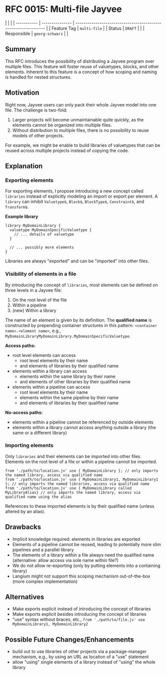 <!--
SPDX-FileCopyrightText: 2023 Friedrich-Alexander-Universitat Erlangen-Nurnberg

SPDX-License-Identifier: AGPL-3.0-only
-->

# RFC 0015: Multi-file Jayvee

|             |                 |
| ----------- | --------------- | --------------------------------------------------------------- |
| Feature Tag | `multi-file`    |
| Status      | `DRAFT`         | <!-- Possible values: DRAFT, DISCUSSION, ACCEPTED, REJECTED --> |
| Responsible | `georg-schwarz` | <!-- TODO: assign yourself as main driver of this RFC -->       |

<!--
  Status Overview:
  - DRAFT: The RFC is not ready for a review and currently under change. Feel free to already ask for feedback on the structure and contents at this stage.
  - DISCUSSION: The RFC is open for discussion. Usually, we open a PR to trigger discussions.
  - ACCEPTED: The RFC was accepted. Create issues to prepare implementation of the RFC.
  - REJECTED: The RFC was rejected. If another revision emerges, switch to status DRAFT.
-->

## Summary

This RFC introduces the possibility of distributing a Jayvee program over multiple files.
This feature will foster reuse of valuetypes, blocks, and other elements.
Inherent to this feature is a concept of how scoping and naming is handled for nested structures.

## Motivation

Right now, Jayvee users can only pack their whole Jayvee model into one file.
The challenge is two-fold:

1. Larger projects will become unmaintainable quite quickly, as the elements cannot be organized into multiple files.
2. Without distribution to multiple files, there is no possibility to reuse models of other projects.

For example, we might be enable to build libraries of valuetypes that can be reused across multiple projects instead of copying the code.

## Explanation

### Exporting elements

For exporting elements, I propose introducing a new concept called `libraries` instead of explicitly modeling an import or export per element.
A `library` can inhibit `Valuetype`s, `Block`s, `BlockType`s, `Constraint`s, and `Transform`s.

**Example library**

```
library MyDomainLibrary {
  valuetype MyDomainSpecificValuetype {
    // ... details of valuetype
  }

  // ... possibly more elements
}
```

Libraries are always "exported" and can be "imported" into other files.

### Visibility of elements in a file

By introducing the concept of `libraries`, most elements can be defined on three levels in a Jayvee file:

1. On the root level of the file
2. Within a pipeline
3. (new) Within a library

The name of an element is given by its definition.
The **qualified name** is constructed by prepending container structures in this pattern: `<container name>.<element name>`, e.g., `MyDomainLibraryMyDomainLibrary.MyDomainSpecificValuetype`.

**Access paths:**

- root level elements can access
  - root level elements by their name
  - and elements of libraries by their qualified name
- elements within a library can access
  - elements within the same library by their name
  - and elements of other libraries by their qualified name
- elements within a pipeline can access
  - root level elements by their name
  - elements within the same pipeline by their name
  - and elements of libraries by their qualified name

**No-access paths:**

- elements within a pipeline cannot be referenced by outside elements
- elements within a library cannot access anything outside a library (the same or a different library)

### Importing elements

Only `libraries` and their elements can be imported into other files.
Elements on the root level of a file or within a pipeline cannot be imported.

```
from './path/to/location.jv' use { MyDomainLibrary }; // only imports the named library, access via qualified name
from './path/to/location.jv' use { MyDomainLibrary1, MyDomainLibrary1 }; // only imports the named libraries, access via qualified name
from './path/to/location.jv' use { MyDomainLibrary called MyLibraryAlias} // only imports the named library, access via qualified name using the alias
```

References to these imported elements is by their qualified name (unless altered by an alias).

## Drawbacks

- Implicit knowledge required: elements in libraries are exported
- Elements of a pipeline cannot be reused, leading to potentially more slim pipelines and a parallel library
- The elements of a library within a file always need the qualified name (alternative: allow access via sole name within file?)
- We do not allow re-exporting (only by putting elements into a containing library)
- Langium might not support this scoping mechanism out-of-the-box (more complex implementation)

## Alternatives

- Make exports explicit instead of introducing the concept of libraries
- Make exports explicit besides introducing the concept of libraries
- "use" syntax without braces, etc., `from './path/to/file.jv' use MyDomainLibrary1, MyDomainLibrary2`

## Possible Future Changes/Enhancements

- build out to use libraries of other projects via a package-manager mechanism, e.g., by using an URL as location of a "use" statement
- allow "using" single elements of a library instead of "using" the whole library
